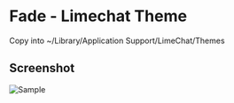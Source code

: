 # Fade - Limechat Theme

Copy into ~/Library/Application Support/LimeChat/Themes

## Screenshot

![Sample](https://img.skitch.com/20111015-d5affqi6rjqbe55x414akkg3qk.jpg)
